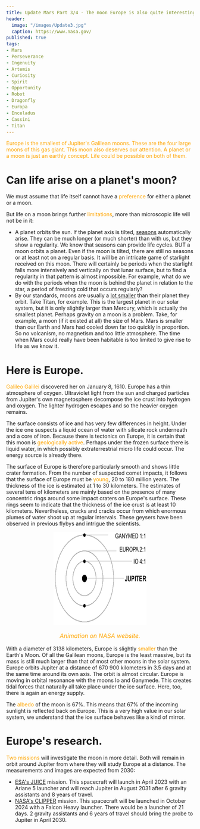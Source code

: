 ```yaml
---
title: Update Mars Part 3/4 - The moon Europe is also quite interesting.
header:
  image: "/images/Update3.jpg"
  caption: https://www.nasa.gov/
published: true
tags:
- Mars
- Perseverance
- Ingenuity
- Artemis
- Curiosity
- Spirit
- Opportunity
- Robot
- Dragonfly
- Europa
- Enceladus
- Cassini
- Titan
---
```


<span style="color: orange;">Europe is the smallest of Jupiter's Galilean moons. These are the four large moons of this gas giant. This moon also deserves our attention. A planet or a moon is just an earthly concept. Life could be possible on both of them.</span>

# Can life arise on a planet's moon?

We must assume that life itself cannot have a <span style="color: orange;">preference</span> for either a planet or a moon.

But life on a moon brings further <span style="color: orange;">limitations</span>, more than microscopic life will not be in it:
* A planet orbits the sun. If the planet axis is tilted, <u>seasons</u> automatically arise. They can be much longer (or much shorter) than with us, but they show a regularity. We know that seasons can provide life cycles. BUT a moon orbits a planet. Even if the moon is tilted, there are still no seasons or at least not on a regular basis. It will be an intricate game of starlight received on this moon. There will certainly be periods when the starlight falls more intensively and vertically on that lunar surface, but to find a regularity in that pattern is almost impossible. For example, what do we do with the periods when the moon is behind the planet in relation to the star, a period of freezing cold that occurs regularly?
* By our standards, moons are usually a <u>lot smaller</u> than their planet they orbit. Take Titan, for example. This is the largest planet in our solar system, but it is only slightly larger than Mercury, which is actually the smallest planet. Perhaps gravity on a moon is a problem. Take, for example, a moon (if it existed at all) the size of Mars. Mars is smaller than our Earth and Mars had cooled down far too quickly in proportion. So no volcanism, no magnetism and too little atmosphere. The time when Mars could really have been habitable is too limited to give rise to life as we know it.

# Here is Europe.

<span style="color: orange;">Galileo Galilei</span> discovered her on January 8, 1610.
Europe has a thin atmosphere of oxygen. Ultraviolet light from the sun and charged particles from Jupiter's own magnetosphere decompose the ice crust into hydrogen and oxygen. The lighter hydrogen escapes and so the heavier oxygen remains.

The surface consists of ice and has very few differences in height. Under the ice one suspects a liquid ocean of water with silicate rock underneath and a core of iron. Because there is tectonics on Europe, it is certain that this moon is <span style="color: orange;">geologically active</span>. Perhaps under the frozen surface there is liquid water, in which possibly extraterrestrial micro life could occur. The energy source is already there.

The surface of Europe is therefore particularly smooth and shows little crater formation. From the number of suspected comet impacts, it follows that the surface of Europe must be <span style="color: orange;">young</span>, 20 to 180 million years. The thickness of the ice is estimated at 1 to 30 kilometers. The estimates of several tens of kilometers are mainly based on the presence of many concentric rings around some impact craters on Europe's surface. These rings seem to indicate that the thickness of the ice crust is at least 10 kilometers. Nevertheless, cracks and cracks occur from which enormous plumes of water shoot up at regular intervals. These geysers have been observed in previous flybys and intrigue the scientists.

<div align="center"><img src="/images/Europa.gif" alt="" width="250" height="250"></div>

<p style="text-align: center; font-size: 12pt;"><span style="color: orange;"><i>Animation on NASA website.</i></span></p>

With a diameter of 3138 kilometers, Europe is slightly <span style="color: orange;">smaller</span> than the Earth's Moon. Of all the Galilean moons, Europe is the least massive, but its mass is still much larger than that of most other moons in the solar system.
Europe orbits Jupiter at a distance of 670 900 kilometers in 3.5 days and at the same time around its own axis. The orbit is almost circular. Europe is moving in orbital resonance with the moons Io and Ganymede. This creates tidal forces that naturally all take place under the ice surface. Here, too, there is again an energy supply.

The <span style="color: orange;">albedo</span> of the moon is 67%. This means that 67% of the incoming sunlight is reflected back on Europe. This is a very high value in our solar system, we understand that the ice surface behaves like a kind of mirror.

# Europe's research.

<span style="color: orange;">Two missions</span> will investigate the moon in more detail. Both will remain in orbit around Jupiter from where they will study Europe at a distance. The measurements and images are expected from 2030: 
* <u>ESA's JUICE</u> mission. This spacecraft will launch in April 2023 with an Ariane 5 launcher and will reach Jupiter in August 2031 after 6 gravity assistants and 8 years of travel.
* <u>NASA's CLIPPER</u> mission. This spacecraft will be launched in October 2024 with a Falcon Heavy launcher. There would be a launcher of 21 days. 2 gravity assistants and 6 years of travel should bring the probe to Jupiter in April 2030.
